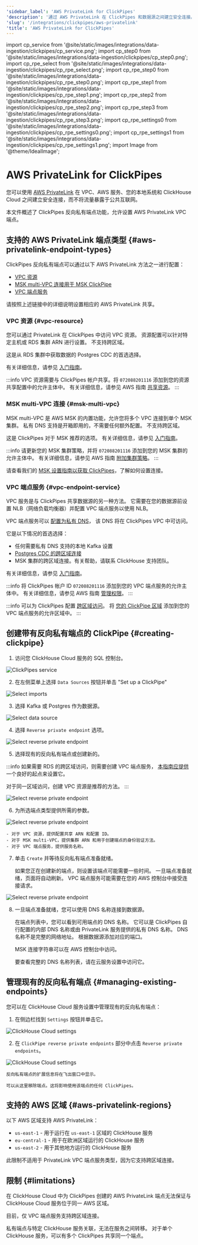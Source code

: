 ```yaml
---
'sidebar_label': 'AWS PrivateLink for ClickPipes'
'description': '通过 AWS PrivateLink 在 ClickPipes 和数据源之间建立安全连接。'
'slug': '/integrations/clickpipes/aws-privatelink'
'title': 'AWS PrivateLink for ClickPipes'
---
```


import cp_service from '@site/static/images/integrations/data-ingestion/clickpipes/cp_service.png';
import cp_step0 from '@site/static/images/integrations/data-ingestion/clickpipes/cp_step0.png';
import cp_rpe_select from '@site/static/images/integrations/data-ingestion/clickpipes/cp_rpe_select.png';
import cp_rpe_step0 from '@site/static/images/integrations/data-ingestion/clickpipes/cp_rpe_step0.png';
import cp_rpe_step1 from '@site/static/images/integrations/data-ingestion/clickpipes/cp_rpe_step1.png';
import cp_rpe_step2 from '@site/static/images/integrations/data-ingestion/clickpipes/cp_rpe_step2.png';
import cp_rpe_step3 from '@site/static/images/integrations/data-ingestion/clickpipes/cp_rpe_step3.png';
import cp_rpe_settings0 from '@site/static/images/integrations/data-ingestion/clickpipes/cp_rpe_settings0.png';
import cp_rpe_settings1 from '@site/static/images/integrations/data-ingestion/clickpipes/cp_rpe_settings1.png';
import Image from '@theme/IdealImage';


# AWS PrivateLink for ClickPipes

您可以使用 [AWS PrivateLink](https://aws.amazon.com/privatelink/) 在 VPC、AWS 服务、您的本地系统和 ClickHouse Cloud 之间建立安全连接，而不将流量暴露于公共互联网。

本文件概述了 ClickPipes 反向私有端点功能，允许设置 AWS PrivateLink VPC 端点。

## 支持的 AWS PrivateLink 端点类型 {#aws-privatelink-endpoint-types}

ClickPipes 反向私有端点可以通过以下 AWS PrivateLink 方法之一进行配置：

- [VPC 资源](https://docs.aws.amazon.com/vpc/latest/privatelink/privatelink-access-resources.html)
- [MSK multi-VPC 连接用于 MSK ClickPipe](https://docs.aws.amazon.com/msk/latest/developerguide/aws-access-mult-vpc.html)
- [VPC 端点服务](https://docs.aws.amazon.com/vpc/latest/privatelink/privatelink-share-your-services.html)

请按照上述链接中的详细说明设置相应的 AWS PrivateLink 共享。

### VPC 资源 {#vpc-resource}

您可以通过 PrivateLink 在 ClickPipes 中访问 VPC 资源。
资源配置可以针对特定主机或 RDS 集群 ARN 进行设置。
不支持跨区域。

这是从 RDS 集群中获取数据的 Postgres CDC 的首选选择。

有关详细信息，请参见 [入门指南](https://docs.aws.amazon.com/vpc/latest/privatelink/resource-configuration.html)。

:::info
VPC 资源需要与 ClickPipes 帐户共享。将 `072088201116` 添加到您的资源共享配置中的允许主体中。
有关详细信息，请参见 AWS 指南 [共享资源](https://docs.aws.amazon.com/ram/latest/userguide/working-with-sharing-create.html)。
:::

### MSK multi-VPC 连接 {#msk-multi-vpc}

MSK multi-VPC 是 AWS MSK 的内置功能，允许您将多个 VPC 连接到单个 MSK 集群。
私有 DNS 支持是开箱即用的，不需要任何额外配置。
不支持跨区域。

这是 ClickPipes 对于 MSK 推荐的选项。
有关详细信息，请参见 [入门指南](https://docs.aws.amazon.com/msk/latest/developerguide/mvpc-getting-started.html)。

:::info
请更新您的 MSK 集群策略，并将 `072088201116` 添加到您的 MSK 集群的允许主体中。
有关详细信息，请参见 AWS 指南 [附加集群策略](https://docs.aws.amazon.com/msk/latest/developerguide/mvpc-cluster-owner-action-policy.html)。
:::

请查看我们的 [MSK 设置指南以获取 ClickPipes](/knowledgebase/aws-privatelink-setup-for-msk-clickpipes)，了解如何设置连接。

### VPC 端点服务 {#vpc-endpoint-service}

VPC 服务是与 ClickPipes 共享数据源的另一种方法。
它需要在您的数据源前设置 NLB（网络负载均衡器）并配置 VPC 端点服务以使用 NLB。

VPC 端点服务可以 [配置为私有 DNS](https://docs.aws.amazon.com/vpc/latest/privatelink/manage-dns-names.html)，
该 DNS 将在 ClickPipes VPC 中可访问。

它是以下情况的首选选择：

- 任何需要私有 DNS 支持的本地 Kafka 设置
- [Postgres CDC 的跨区域连接](/knowledgebase/aws-privatelink-setup-for-clickpipes)
- MSK 集群的跨区域连接。有关帮助，请联系 ClickHouse 支持团队。

有关详细信息，请参见 [入门指南](https://docs.aws.amazon.com/vpc/latest/privatelink/privatelink-share-your-services.html)。

:::info
将 ClickPipes 帐户 ID `072088201116` 添加到您的 VPC 端点服务的允许主体中。
有关详细信息，请参见 AWS 指南 [管理权限](https://docs.aws.amazon.com/vpc/latest/privatelink/configure-endpoint-service.html#add-remove-permissions)。
:::

:::info
可以为 ClickPipes 配置 [跨区域访问](https://docs.aws.amazon.com/vpc/latest/privatelink/privatelink-share-your-services.html#endpoint-service-cross-region)。
将 [您的 ClickPipe 区域](#aws-privatelink-regions) 添加到您的 VPC 端点服务的允许区域中。
:::

## 创建带有反向私有端点的 ClickPipe {#creating-clickpipe}

1. 访问您 ClickHouse Cloud 服务的 SQL 控制台。

<Image img={cp_service} alt="ClickPipes service" size="md" border/>

2. 在左侧菜单上选择 `Data Sources` 按钮并单击 "Set up a ClickPipe"

<Image img={cp_step0} alt="Select imports" size="lg" border/>

3. 选择 Kafka 或 Postgres 作为数据源。

<Image img={cp_rpe_select} alt="Select data source" size="lg" border/>

4. 选择 `Reverse private endpoint` 选项。

<Image img={cp_rpe_step0} alt="Select reverse private endpoint" size="lg" border/>

5. 选择现有的反向私有端点或创建新的。

:::info
如果需要 RDS 的跨区域访问，则需要创建 VPC 端点服务， 
[本指南应提供](/knowledgebase/aws-privatelink-setup-for-clickpipes) 一个良好的起点来设置它。

对于同一区域访问，创建 VPC 资源是推荐的方法。
:::

<Image img={cp_rpe_step1} alt="Select reverse private endpoint" size="lg" border/>

6. 为所选端点类型提供所需的参数。

<Image img={cp_rpe_step2} alt="Select reverse private endpoint" size="lg" border/>

    - 对于 VPC 资源，提供配置共享 ARN 和配置 ID。
    - 对于 MSK multi-VPC，提供集群 ARN 和用于创建端点的身份验证方法。
    - 对于 VPC 端点服务，提供服务名称。

7. 单击 `Create` 并等待反向私有端点准备就绪。

   如果您正在创建新的端点，则设置该端点可能需要一些时间。
   一旦端点准备就绪，页面将自动刷新。
   VPC 端点服务可能需要在您的 AWS 控制台中接受连接请求。

<Image img={cp_rpe_step3} alt="Select reverse private endpoint" size="lg" border/>

8. 一旦端点准备就绪，您可以使用 DNS 名称连接到数据源。

   在端点列表中，您可以看到可用端点的 DNS 名称。
   它可以是 ClickPipes 自行配置的内部 DNS 名称或由 PrivateLink 服务提供的私有 DNS 名称。
   DNS 名称不是完整的网络地址。
   根据数据源添加对应的端口。

   MSK 连接字符串可以在 AWS 控制台中访问。

   要查看完整的 DNS 名称列表，请在云服务设置中访问它。

## 管理现有的反向私有端点 {#managing-existing-endpoints}

您可以在 ClickHouse Cloud 服务设置中管理现有的反向私有端点：

1. 在侧边栏找到 `Settings` 按钮并单击它。

<Image img={cp_rpe_settings0} alt="ClickHouse Cloud settings" size="lg" border/>

2. 在 `ClickPipe reverse private endpoints` 部分中点击 `Reverse private endpoints`。

<Image img={cp_rpe_settings1} alt="ClickHouse Cloud settings" size="md" border/>

    反向私有端点的扩展信息将在飞出窗口中显示。

    可以从这里移除端点。这将影响使用该端点的任何 ClickPipes。

## 支持的 AWS 区域 {#aws-privatelink-regions}

以下 AWS 区域支持 AWS PrivateLink：

- `us-east-1` - 用于运行在 `us-east-1` 区域的 ClickHouse 服务
- `eu-central-1` - 用于在欧洲区域运行的 ClickHouse 服务
- `us-east-2` - 用于其他地方运行的 ClickHouse 服务

此限制不适用于 PrivateLink VPC 端点服务类型，因为它支持跨区域连接。

## 限制 {#limitations}

在 ClickHouse Cloud 中为 ClickPipes 创建的 AWS PrivateLink 端点无法保证与 ClickHouse Cloud 服务位于同一 AWS 区域。

目前，仅 VPC 端点服务支持跨区域连接。

私有端点与特定 ClickHouse 服务关联，无法在服务之间转移。
对于单个 ClickHouse 服务，可以有多个 ClickPipes 共享同一个端点。
